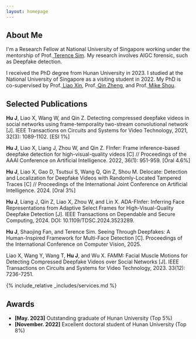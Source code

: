 ```yaml
---
layout: homepage
---
```


## About Me

I'm a Research Fellow at National University of Singapore
working under the mentorship of Prof.<a href="https://tsim17.wixsite.com/terencesim" target="_blank"> Terence Sim</a>. My research involves AIGC forensic, such as Deepfake detection.

 I received the PhD degree from Hunan University in 2023. I studied at the National University of Singapore as a visiting student in 2022. My PhD is co-supervised by  Prof.<a href="https://scholar.google.com/citations?user=mo49xkgAAAAJ&hl=zh-CN&oi=ao" target="_blank"> Liao Xin</a>,  Prof.<a href="http://csee.hnu.edu.cn/people/qinzheng" target="_blank"> Qin Zheng</a>, and Prof.<a href="https://sites.google.com/view/showlab" target="_blank"> Mike Shou</a>. 



## Selected Publications

**Hu J**, Liao X, Wang W, and Qin Z. Detecting compressed deepfake videos in social networks using frame-temporality two-stream convolutional network [J]. IEEE Transactions on Circuits and Systems for Video Technology, 2021, 32(3): 1089-1102. [ESI 1%]

**Hu J**, Liao X, Liang J, Zhou W, and Qin Z. FInfer: Frame inference-based deepfake detection for high-visual-quality videos [C] // Proceedings of the AAAI Conference on Artificial Intelligence. 2022, 36(1): 951-959. [Oral 4.6%]

**Hu J**, Liao X,  Gao D, Tsutsui S, Wang Q, Qin Z, Shou M. Delocate: Detection and Localization for Deepfake Videos with Randomly-Located Tampered Traces [C] // Proceedings of the International Joint Conference on Artificial Intelligence. 2024. [Oral 3%]

**Hu J**, Liang J, Qin Z, Liao X, Zhou W, and Lin X. ADA-FInfer: Inferring Face Representations from Adaptive Select Frames for High-Visual-Quality Deepfake Detection [J]. IEEE Transactions on Dependable and Secure Computing, 2024. DOI: 10.1109/TDSC.2024.3523289.

**Hu J**, Shaojing Fan, and Terence Sim. Seeing Through Deepfakes: A Human-Inspired Framework for Multi-Face Detection [C]. Proceedings of the International Conference on Computer Vision, 2025.

Liao X, Wang Y, Wang T, **Hu J**, and Wu X. FAMM: Facial Muscle Motions for Detecting Compressed Deepfake Videos over Social Networks [J]. IEEE Transactions on Circuits and Systems for Video Technology, 2023. 33(12): 7236-7251.


{% include_relative _includes/services.md %}

## Awards
- **[May. 2023]** Outstanding graduate of Hunan University (Top 5%)
- **[November. 2022]** Excellent doctoral student of Hunan University (Top 8%)
